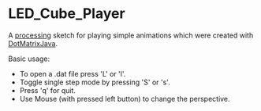 # LED_Cube_Player
A [processing](https://processing.org/) sketch for playing simple animations which were created with [DotMatrixJava](https://github.com/aguegu/DotMatrixJava).

Basic usage:
* To open a .dat file press 'L' or 'l'. 
* Toggle single step mode by pressing 'S' or 's'.
* Press 'q' for quit.
* Use Mouse (with pressed left button) to change the perspective.

